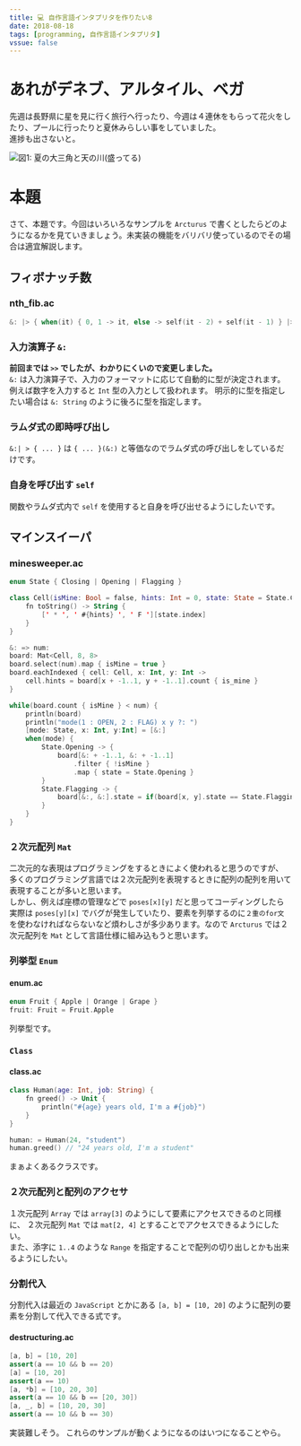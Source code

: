```yaml
---
title: 💻 自作言語インタプリタを作りたい8
date: 2018-08-18
tags: [programming, 自作言語インタプリタ]
vssue: false
---
```

# あれがデネブ、アルタイル、ベガ
先週は長野県に星を見に行く旅行へ行ったり、今週は４連休をもらって花火をしたり、プールに行ったりと夏休みらしい事をしていました。  
進捗も出さないと。

![図1: 夏の大三角と天の川(盛ってる)](https://i.imgur.com/aRsPTvZ.jpg)

# 本題
さて、本題です。今回はいろいろなサンプルを `Arcturus` で書くとしたらどのようになるかを見ていきましょう。未実装の機能をバリバリ使っているのでその場合は適宜解説します。

## フィボナッチ数
### nth_fib.ac
```kotlin
&: |> { when(it) { 0, 1 -> it, else -> self(it - 2) + self(it - 1) } |> println
```

### 入力演算子 `&:`

**前回までは `>>` でしたが、わかりにくいので変更しました。**  
`&:` は入力演算子で、入力のフォーマットに応じて自動的に型が決定されます。例えば数字を入力すると `Int` 型の入力として扱われます。
明示的に型を指定したい場合は `&: String` のように後ろに型を指定します。

### ラムダ式の即時呼び出し
`&:| > { ... }` は `{ ... }(&:)` と等価なのでラムダ式の呼び出しをしているだけです。 

### 自身を呼び出す `self`
関数やラムダ式内で `self` を使用すると自身を呼び出せるようにしたいです。 

## マインスイーパ
### minesweeper.ac
```kotlin
enum State { Closing | Opening | Flagging }

class Cell(isMine: Bool = false, hints: Int = 0, state: State = State.Closing) { 
    fn toString() -> String {
        [' * ', ' #{hints} ', ' F '][state.index]
    }
}

&: => num:
board: Mat<Cell, 8, 8>
board.select(num).map { isMine = true }
board.eachIndexed { cell: Cell, x: Int, y: Int ->
    cell.hints = board[x + -1..1, y + -1..1].count { is_mine }
}

while(board.count { isMine } < num) {
    println(board)
    println("mode(1 : OPEN, 2 : FLAG) x y ?: ")
    [mode: State, x: Int, y:Int] = [&:]
    when(mode) {
        State.Opening -> {
            board[&: + -1..1, &: + -1..1]
                .filter { !isMine }
                .map { state = State.Opening }
        }
        State.Flagging -> {
            board[&:, &:].state = if(board[x, y].state == State.Flagging) State.Closing else State.Flagging
        }
    }
}
```
### ２次元配列 `Mat`
二次元的な表現はプログラミングをするときによく使われると思うのですが、
多くのプログラミング言語では２次元配列を表現するときに配列の配列を用いて表現することが多いと思います。  
しかし、例えば座標の管理などで `poses[x][y]` だと思ってコーディングしたら実際は `poses[y][x]` でバグが発生していたり、要素を列挙するのに`２重のfor文`を使わなければならないなど煩わしさが多少あります。なので `Arcturus` では２次元配列を `Mat` として言語仕様に組み込もうと思います。

### 列挙型 `Enum`
#### enum.ac
```kotlin
enum Fruit { Apple | Orange | Grape }
fruit: Fruit = Fruit.Apple
```

列挙型です。

### `Class`
#### class.ac
```kotlin
class Human(age: Int, job: String) {
    fn greed() -> Unit {
        println("#{age} years old, I'm a #{job}")
    }
}

human: = Human(24, "student")
human.greed() // "24 years old, I'm a student"
```

まぁよくあるクラスです。

### ２次元配列と配列のアクセサ
１次元配列 `Array` では `array[3]` のようにして要素にアクセスできるのと同様に、 ２次元配列 `Mat` では `mat[2, 4]` とすることでアクセスできるようにしたい。  
また、添字に `1..4` のような `Range` を指定することで配列の切り出しとかも出来るようにしたい。

### 分割代入
分割代入は最近の `JavaScript` とかにある `[a, b] = [10, 20]` のように配列の要素を分割して代入できる式です。

#### destructuring.ac
```java
[a, b] = [10, 20]
assert(a == 10 && b == 20)
[a] = [10, 20]
assert(a == 10)
[a, *b] = [10, 20, 30]
assert(a == 10 && b == [20, 30])
[a, _, b] = [10, 20, 30]
assert(a == 10 && b == 30)
```

実装難しそう。
これらのサンプルが動くようになるのはいつになることやら。